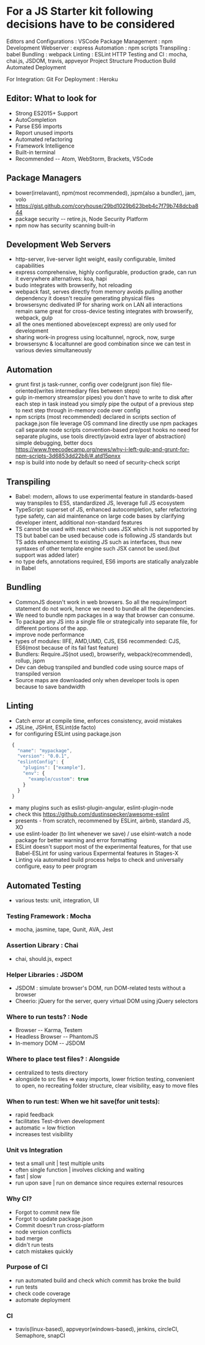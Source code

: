 # For a JS Starter kit following decisions have to be considered

Editors and Configurations : VSCode
Package Management : npm
Development Webserver : express
Automation : npm scripts
Transpiling : babel
Bundling : webpack
Linting : ESLint
HTTP
Testing and CI : mocha, chai.js, JSDOM, travis, appveyor
Project Structure
Production Build
Automated Deployment

For Integration: Git
For Deployment : Heroku

## Editor: What to look for
- Strong ES2015+ Support
- AutoCompletion
- Parse ES6 imports
- Report unused imports
- Automated refactoring
- Framework Intelligence
- Built-in terminal
- Recommended -- Atom, WebStorm, Brackets, VSCode

## Package Managers
- bower(irrelavant), npm(most recommended), jspm(also a bundler), jam, volo
- https://gist.github.com/coryhouse/29bd1029b623beb4c7f79b748dcba844
- package security -- retire.js, Node Security Platform
- npm now has security scanning built-in

## Development Web Servers
- http-server, live-server
    light weight, easily configurable, limited capabilities
- express
    comprehensive, highly configurable, production grade, can run it
    everywhere
    alternatives: koa, hapi
- budo
    integrates with browserify, hot reloading
- webpack
    fast, serves directly from memory
    avoids pulling another dependency
    it doesn't require generating physical files
- browsersync
    dedivated IP for sharing work on LAN
    all interactions remain same
    great for cross-device testing
    integrates with browserify, webpack, gulp
- all the ones mentioned above(except express) are only used for development
- sharing work-in progress using localtunnel, ngrock, now, surge
- browsersync & localtunnel are good combination since we can test in various
    devies simultaneously

## Automation
- grunt
    first js task-runner, config over code(grunt json file)
    file-oriented(writes intermediary files between steps)
- gulp
    in-memory streams(or pipes)
    you don't have to write to disk after each step in task
    instead you simply pipe the output of a previous step to
    next step through in-memory
    code over config
- npm scripts (most recommended)
    declared in scripts section of package.json file
    leverage OS command line
    directly use npm packages
    call separate node scripts
    convention-based pre/post hooks
    no need for separate plugins, use tools directly(avoid extra
    layer of abstraction)
    simple debugging, better docs
    https://www.freecodecamp.org/news/why-i-left-gulp-and-grunt-for-npm-scripts-3d6853dd22b8/#.atd15pnxx
- nsp is build into node by default so need of security-check script

## Transpiling
- Babel: modern, allows to use experimental feature in standards-based way
    transpiles to ES5, standardized JS, leverage full JS ecosystem
- TypeScript: superset of JS, enhanced autocompletion, safer refactoring
    type safety, can aid maintenance on large code bases by clarifying
    developer intent, additional non-standard features
- TS cannot be used with react which uses JSX which is not supported by 
    TS but babel can be used because code is following JS standards but
    TS adds enhancement to existing JS such as interfaces, thus new syntaxes
    of other template engine such JSX cannot be used.(but support was added later)
- no type defs, annotations required, ES6 imports are statically analyzable in Babel

## Bundling
- CommonJS doesn't work in web browsers. So all the require/import 
    statement do not work, hence we need to bundle all the dependencies.
- We need to bundle npm packages in a way that browser can consume.
- To package any JS into a single file or strategically into separate
    file, for different portions of the app.
- improve node performance
- types of modules: IIFE, AMD,UMD, CJS, ES6
    recommended: CJS, ES6(most because of its fail fast feature)
- Bundlers: Require.JS(not used), browserify, webpack(recommended), rollup, jspm
- Dev can debug transpiled and bundled code using source maps of 
    transpiled version
- Source maps are downloaded only when developer tools is open because
    to save bandwidth

## Linting
- Catch error at compile time, enforces consistency, avoid mistakes
- JSLine, JSHint, ESLint(de facto)
- for configuring ESLint using package.json
```javascript
  {
    "name": "mypackage",
    "version": "0.0.1",
    "eslintConfig": {
      "plugins": ["example"],
      "env": {
        "example/custom": true
      }
    }
  }
  ```
- many plugins such as eslist-plugin-angular, eslint-plugin-node
- check this https://github.com/dustinspecker/awesome-eslint
- presents - from scratch, recommened by ESLint, airbnb, standard JS, XO
- use eslint-loader (to lint whenever we save) / use elsint-watch a
    node package for better warning and error formatting
- ESLint doesn't support most of the experimental features, for that
    use Babel-ESLint for using various Expermental features in Stages-X
- Linting via automated build process helps to check and universally
    configure, easy to peer program

## Automated Testing
- various tests: unit, integration, UI
### Testing Framework : Mocha
- mocha, jasmine, tape, Qunit, AVA, Jest
### Assertion Library : Chai
- chai, should.js, expect
### Helper Libraries : JSDOM
- JSDOM : simulate browser's DOM, run DOM-related tests
    without a browser
- Cheerio: jQuery for the server, query virtual DOM using
    jQuery selectors
### Where to run tests? : Node
- Browser -- Karma, Testem
- Headless Browser -- PhantomJS
- In-memory DOM -- JSDOM
### Where to place test files? : Alongside
- centralized to tests directory
- alongside to src files => easy imports, lower friction testing, 
    convenient to open, no recreating folder structure,
    clear visibility, easy to move files
### When to run test: When we hit save(for unit tests):
- rapid feedback 
- facilitates Test-driven development
- automatic = low friction
- increases test visibility
### Unit vs Integration
- test a small unit | test multiple units
- often single function | involves clicking and waiting
- fast | slow
- run upon save | run on demance since requires external resources
### Why CI?
- Forgot to commit new file
- Forgot to update package.json
- Commit doesn't run cross-platform
- node version conflicts
- bad merge
- didn't run tests 
- catch mistakes quickly
### Purpose of CI
- run automated build and check which commit has broke the build
- run tests
- check code coverage
- automate deployment
### CI
- travis(linux-based), appveyor(windows-based), jenkins, circleCI,
    Semaphore, snapCI